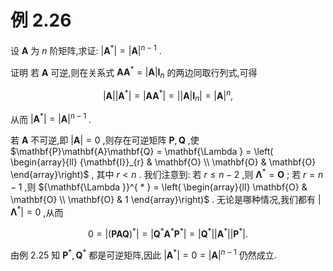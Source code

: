 # 例 2.26
设 $\mathbf{A}$ 为 $n$ 阶矩阵,求证: $\left| {\mathbf{A}}^{ * }\right| = {\left| \mathbf{A}\right| }^{n - 1}$ .

证明 若 $\mathbf{A}$ 可逆,则在关系式 $\mathbf{A}{\mathbf{A}}^{ * } = \left| \mathbf{A}\right| {\mathbf{I}}_{n}$ 的两边同取行列式,可得

$$
\left| \mathbf{A}\right| \left| {\mathbf{A}}^{ * }\right| = \left| {\mathbf{A}{\mathbf{A}}^{ * }}\right| = \left| \right| \mathbf{A}\left| {\mathbf{I}}_{n}\right| = {\left| \mathbf{A}\right| }^{n},
$$

从而 $\left| {\mathbf{A}}^{ * }\right| = {\left| \mathbf{A}\right| }^{n - 1}$ .

若 $\mathbf{A}$ 不可逆,即 $\left| \mathbf{A}\right| = 0$ ,则存在可逆矩阵 $\mathbf{P},\mathbf{Q}$ ,使 $\mathbf{P}\mathbf{A}\mathbf{Q} = \mathbf{\Lambda } = \left( \begin{array}{ll} {\mathbf{I}}_{r} & \mathbf{O} \\ \mathbf{O} & \mathbf{O} \end{array}\right)$ , 其中 $r < n$ . 我们注意到: 若 $r \leq n - 2$ ,则 ${\mathbf{\Lambda }}^{ * } = \mathbf{O}$ ; 若 $r = n - 1$ ,则 ${\mathbf{\Lambda }}^{ * } = \left( \begin{array}{ll} \mathbf{O} & \mathbf{O} \\ \mathbf{O} & 1 \end{array}\right)$ . 无论是哪种情况,我们都有 $\left| {\mathbf{\Lambda }}^{ * }\right| = 0$ ,从而

$$
0 = \left| {\left( \mathbf{P}\mathbf{A}\mathbf{Q}\right) }^{ * }\right| = \left| {{\mathbf{Q}}^{ * }{\mathbf{A}}^{ * }{\mathbf{P}}^{ * }}\right| = \left| {\mathbf{Q}}^{ * }\right| \left| {\mathbf{A}}^{ * }\right| \left| {\mathbf{P}}^{ * }\right| .
$$

由例 2.25 知 ${\mathbf{P}}^{ * },{\mathbf{Q}}^{ * }$ 都是可逆矩阵,因此 $\left| {\mathbf{A}}^{ * }\right| = 0 = {\left| \mathbf{A}\right| }^{n - 1}$ 仍然成立.